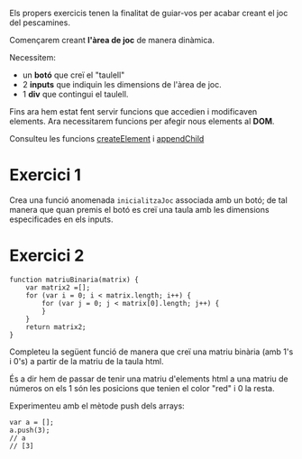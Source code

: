 Els propers exercicis tenen la finalitat de guiar-vos per acabar creant el joc del pescamines.

Començarem creant **l'àrea de joc** de manera dinàmica.

Necessitem:

-  un **botó** que creï el "taulell" 
- 2 **inputs** que indiquin les dimensions de l'àrea de joc.
- 1 **div** que contingui el taulell.

Fins ara hem estat fent servir funcions que accedien i modificaven elements. Ara necessitarem funcions per afegir nous elements al **DOM**.

Consulteu les funcions [createElement](https://www.w3schools.com/jsref/met_document_createelement.asp) i [appendChild](https://www.w3schools.com/jsref/met_node_appendchild.asp)


# Exercici 1
Crea una funció anomenada `inicialitzaJoc` associada amb un botó; de tal manera que quan premis el botó es creï una taula amb les dimensions especificades en els inputs.

# Exercici 2
~~~
function matriuBinaria(matrix) {
    var matrix2 =[];
    for (var i = 0; i < matrix.length; i++) {
        for (var j = 0; j < matrix[0].length; j++) {
        }
    }
    return matrix2;
}
~~~

Completeu la següent funció de manera que creï una matriu binària (amb 1's i 0's) a partir de la matriu de la taula html.

És a dir hem de passar de tenir una matriu d'elements html a una matriu de números on els 1 són les posicions que tenien el color "red" i 0 la resta.

Experimenteu amb el mètode push dels arrays:
~~~
var a = [];
a.push(3);
// a
// [3]
~~~
